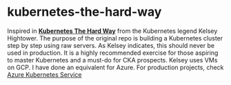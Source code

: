 # kubernetes-the-hard-way

Inspired in [**Kubernetes The Hard Way**](https://github.com/kelseyhightower/kubernetes-the-hard-way) from the Kubernetes legend Kelsey Hightower.
The purpose of the original repo is building a Kubernetes cluster step by step using raw servers. As Kelsey indicates, this should never be used in production. It is a highly recommended exercise for those aspiring to master Kubernetes and a must-do for CKA prospects.
Kelsey uses VMs on GCP. I have done an equivalent for Azure. For production projects, check [Azure Kubernetes Service](https://azure.microsoft.com/en-us/services/kubernetes-service/)